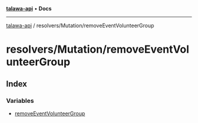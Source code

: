 [**talawa-api**](../../../README.md) • **Docs**

***

[talawa-api](../../../modules.md) / resolvers/Mutation/removeEventVolunteerGroup

# resolvers/Mutation/removeEventVolunteerGroup

## Index

### Variables

- [removeEventVolunteerGroup](variables/removeEventVolunteerGroup.md)

